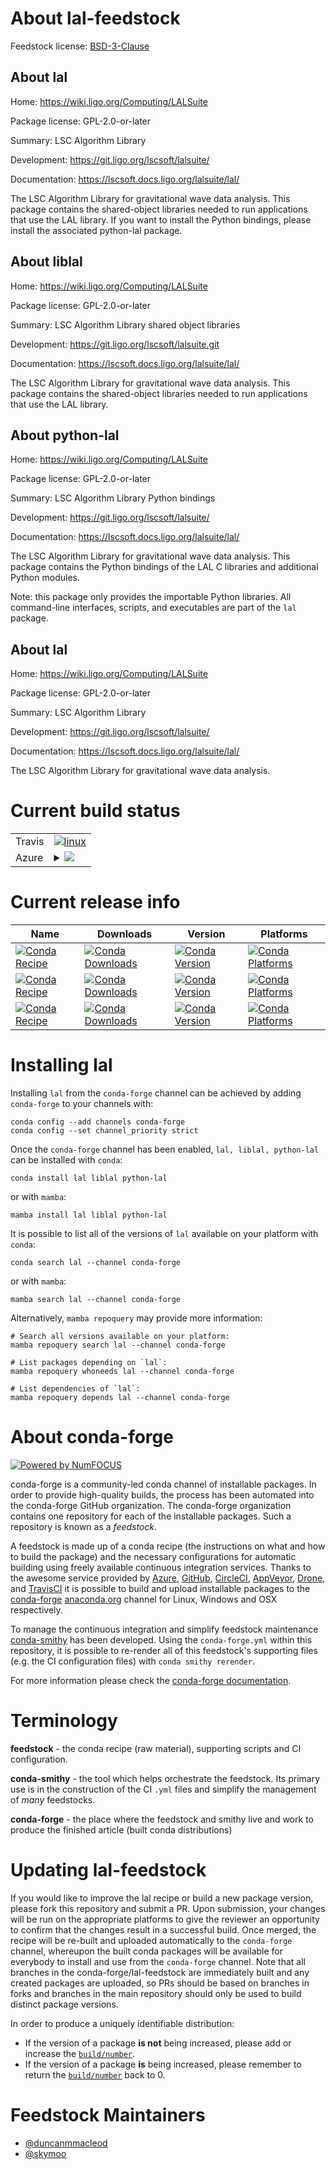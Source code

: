 About lal-feedstock
===================

Feedstock license: [BSD-3-Clause](https://github.com/conda-forge/lal-feedstock/blob/main/LICENSE.txt)


About lal
---------

Home: https://wiki.ligo.org/Computing/LALSuite

Package license: GPL-2.0-or-later

Summary: LSC Algorithm Library

Development: https://git.ligo.org/lscsoft/lalsuite/

Documentation: https://lscsoft.docs.ligo.org/lalsuite/lal/

The LSC Algorithm Library for gravitational wave data analysis.
This package contains the shared-object libraries needed to run
applications that use the LAL library.  If you want to install
the Python bindings, please install the associated python-lal
package.


About liblal
------------

Home: https://wiki.ligo.org/Computing/LALSuite

Package license: GPL-2.0-or-later

Summary: LSC Algorithm Library shared object libraries

Development: https://git.ligo.org/lscsoft/lalsuite.git

Documentation: https://lscsoft.docs.ligo.org/lalsuite/lal/

The LSC Algorithm Library for gravitational wave data analysis.
This package contains the shared-object libraries needed to run
applications that use the LAL library.


About python-lal
----------------

Home: https://wiki.ligo.org/Computing/LALSuite

Package license: GPL-2.0-or-later

Summary: LSC Algorithm Library Python bindings

Development: https://git.ligo.org/lscsoft/lalsuite/

Documentation: https://lscsoft.docs.ligo.org/lalsuite/lal/

The LSC Algorithm Library for gravitational wave data analysis.
This package contains the Python bindings of the LAL C libraries
and additional Python modules.

Note: this package only provides the importable Python libraries.
All command-line interfaces, scripts, and executables are
part of the `lal` package.


About lal
---------

Home: https://wiki.ligo.org/Computing/LALSuite

Package license: GPL-2.0-or-later

Summary: LSC Algorithm Library

Development: https://git.ligo.org/lscsoft/lalsuite/

Documentation: https://lscsoft.docs.ligo.org/lalsuite/lal/

The LSC Algorithm Library for gravitational wave data analysis.


Current build status
====================


<table><tr>
    <td>Travis</td>
    <td>
      <a href="https://app.travis-ci.com/conda-forge/lal-feedstock">
        <img alt="linux" src="https://img.shields.io/travis/com/conda-forge/lal-feedstock/main.svg?label=Linux">
      </a>
    </td>
  </tr>
    
  <tr>
    <td>Azure</td>
    <td>
      <details>
        <summary>
          <a href="https://dev.azure.com/conda-forge/feedstock-builds/_build/latest?definitionId=3989&branchName=main">
            <img src="https://dev.azure.com/conda-forge/feedstock-builds/_apis/build/status/lal-feedstock?branchName=main">
          </a>
        </summary>
        <table>
          <thead><tr><th>Variant</th><th>Status</th></tr></thead>
          <tbody><tr>
              <td>linux_64_fft_implfftw</td>
              <td>
                <a href="https://dev.azure.com/conda-forge/feedstock-builds/_build/latest?definitionId=3989&branchName=main">
                  <img src="https://dev.azure.com/conda-forge/feedstock-builds/_apis/build/status/lal-feedstock?branchName=main&jobName=linux&configuration=linux%20linux_64_fft_implfftw" alt="variant">
                </a>
              </td>
            </tr><tr>
              <td>linux_64_fft_implmkl</td>
              <td>
                <a href="https://dev.azure.com/conda-forge/feedstock-builds/_build/latest?definitionId=3989&branchName=main">
                  <img src="https://dev.azure.com/conda-forge/feedstock-builds/_apis/build/status/lal-feedstock?branchName=main&jobName=linux&configuration=linux%20linux_64_fft_implmkl" alt="variant">
                </a>
              </td>
            </tr><tr>
              <td>linux_aarch64</td>
              <td>
                <a href="https://dev.azure.com/conda-forge/feedstock-builds/_build/latest?definitionId=3989&branchName=main">
                  <img src="https://dev.azure.com/conda-forge/feedstock-builds/_apis/build/status/lal-feedstock?branchName=main&jobName=linux&configuration=linux%20linux_aarch64_" alt="variant">
                </a>
              </td>
            </tr><tr>
              <td>linux_ppc64le</td>
              <td>
                <a href="https://dev.azure.com/conda-forge/feedstock-builds/_build/latest?definitionId=3989&branchName=main">
                  <img src="https://dev.azure.com/conda-forge/feedstock-builds/_apis/build/status/lal-feedstock?branchName=main&jobName=linux&configuration=linux%20linux_ppc64le_" alt="variant">
                </a>
              </td>
            </tr><tr>
              <td>osx_64_fft_implfftw</td>
              <td>
                <a href="https://dev.azure.com/conda-forge/feedstock-builds/_build/latest?definitionId=3989&branchName=main">
                  <img src="https://dev.azure.com/conda-forge/feedstock-builds/_apis/build/status/lal-feedstock?branchName=main&jobName=osx&configuration=osx%20osx_64_fft_implfftw" alt="variant">
                </a>
              </td>
            </tr><tr>
              <td>osx_64_fft_implmkl</td>
              <td>
                <a href="https://dev.azure.com/conda-forge/feedstock-builds/_build/latest?definitionId=3989&branchName=main">
                  <img src="https://dev.azure.com/conda-forge/feedstock-builds/_apis/build/status/lal-feedstock?branchName=main&jobName=osx&configuration=osx%20osx_64_fft_implmkl" alt="variant">
                </a>
              </td>
            </tr><tr>
              <td>osx_arm64</td>
              <td>
                <a href="https://dev.azure.com/conda-forge/feedstock-builds/_build/latest?definitionId=3989&branchName=main">
                  <img src="https://dev.azure.com/conda-forge/feedstock-builds/_apis/build/status/lal-feedstock?branchName=main&jobName=osx&configuration=osx%20osx_arm64_" alt="variant">
                </a>
              </td>
            </tr>
          </tbody>
        </table>
      </details>
    </td>
  </tr>
</table>

Current release info
====================

| Name | Downloads | Version | Platforms |
| --- | --- | --- | --- |
| [![Conda Recipe](https://img.shields.io/badge/recipe-lal-green.svg)](https://anaconda.org/conda-forge/lal) | [![Conda Downloads](https://img.shields.io/conda/dn/conda-forge/lal.svg)](https://anaconda.org/conda-forge/lal) | [![Conda Version](https://img.shields.io/conda/vn/conda-forge/lal.svg)](https://anaconda.org/conda-forge/lal) | [![Conda Platforms](https://img.shields.io/conda/pn/conda-forge/lal.svg)](https://anaconda.org/conda-forge/lal) |
| [![Conda Recipe](https://img.shields.io/badge/recipe-liblal-green.svg)](https://anaconda.org/conda-forge/liblal) | [![Conda Downloads](https://img.shields.io/conda/dn/conda-forge/liblal.svg)](https://anaconda.org/conda-forge/liblal) | [![Conda Version](https://img.shields.io/conda/vn/conda-forge/liblal.svg)](https://anaconda.org/conda-forge/liblal) | [![Conda Platforms](https://img.shields.io/conda/pn/conda-forge/liblal.svg)](https://anaconda.org/conda-forge/liblal) |
| [![Conda Recipe](https://img.shields.io/badge/recipe-python--lal-green.svg)](https://anaconda.org/conda-forge/python-lal) | [![Conda Downloads](https://img.shields.io/conda/dn/conda-forge/python-lal.svg)](https://anaconda.org/conda-forge/python-lal) | [![Conda Version](https://img.shields.io/conda/vn/conda-forge/python-lal.svg)](https://anaconda.org/conda-forge/python-lal) | [![Conda Platforms](https://img.shields.io/conda/pn/conda-forge/python-lal.svg)](https://anaconda.org/conda-forge/python-lal) |

Installing lal
==============

Installing `lal` from the `conda-forge` channel can be achieved by adding `conda-forge` to your channels with:

```
conda config --add channels conda-forge
conda config --set channel_priority strict
```

Once the `conda-forge` channel has been enabled, `lal, liblal, python-lal` can be installed with `conda`:

```
conda install lal liblal python-lal
```

or with `mamba`:

```
mamba install lal liblal python-lal
```

It is possible to list all of the versions of `lal` available on your platform with `conda`:

```
conda search lal --channel conda-forge
```

or with `mamba`:

```
mamba search lal --channel conda-forge
```

Alternatively, `mamba repoquery` may provide more information:

```
# Search all versions available on your platform:
mamba repoquery search lal --channel conda-forge

# List packages depending on `lal`:
mamba repoquery whoneeds lal --channel conda-forge

# List dependencies of `lal`:
mamba repoquery depends lal --channel conda-forge
```


About conda-forge
=================

[![Powered by
NumFOCUS](https://img.shields.io/badge/powered%20by-NumFOCUS-orange.svg?style=flat&colorA=E1523D&colorB=007D8A)](https://numfocus.org)

conda-forge is a community-led conda channel of installable packages.
In order to provide high-quality builds, the process has been automated into the
conda-forge GitHub organization. The conda-forge organization contains one repository
for each of the installable packages. Such a repository is known as a *feedstock*.

A feedstock is made up of a conda recipe (the instructions on what and how to build
the package) and the necessary configurations for automatic building using freely
available continuous integration services. Thanks to the awesome service provided by
[Azure](https://azure.microsoft.com/en-us/services/devops/), [GitHub](https://github.com/),
[CircleCI](https://circleci.com/), [AppVeyor](https://www.appveyor.com/),
[Drone](https://cloud.drone.io/welcome), and [TravisCI](https://travis-ci.com/)
it is possible to build and upload installable packages to the
[conda-forge](https://anaconda.org/conda-forge) [anaconda.org](https://anaconda.org/)
channel for Linux, Windows and OSX respectively.

To manage the continuous integration and simplify feedstock maintenance
[conda-smithy](https://github.com/conda-forge/conda-smithy) has been developed.
Using the ``conda-forge.yml`` within this repository, it is possible to re-render all of
this feedstock's supporting files (e.g. the CI configuration files) with ``conda smithy rerender``.

For more information please check the [conda-forge documentation](https://conda-forge.org/docs/).

Terminology
===========

**feedstock** - the conda recipe (raw material), supporting scripts and CI configuration.

**conda-smithy** - the tool which helps orchestrate the feedstock.
                   Its primary use is in the construction of the CI ``.yml`` files
                   and simplify the management of *many* feedstocks.

**conda-forge** - the place where the feedstock and smithy live and work to
                  produce the finished article (built conda distributions)


Updating lal-feedstock
======================

If you would like to improve the lal recipe or build a new
package version, please fork this repository and submit a PR. Upon submission,
your changes will be run on the appropriate platforms to give the reviewer an
opportunity to confirm that the changes result in a successful build. Once
merged, the recipe will be re-built and uploaded automatically to the
`conda-forge` channel, whereupon the built conda packages will be available for
everybody to install and use from the `conda-forge` channel.
Note that all branches in the conda-forge/lal-feedstock are
immediately built and any created packages are uploaded, so PRs should be based
on branches in forks and branches in the main repository should only be used to
build distinct package versions.

In order to produce a uniquely identifiable distribution:
 * If the version of a package **is not** being increased, please add or increase
   the [``build/number``](https://docs.conda.io/projects/conda-build/en/latest/resources/define-metadata.html#build-number-and-string).
 * If the version of a package **is** being increased, please remember to return
   the [``build/number``](https://docs.conda.io/projects/conda-build/en/latest/resources/define-metadata.html#build-number-and-string)
   back to 0.

Feedstock Maintainers
=====================

* [@duncanmmacleod](https://github.com/duncanmmacleod/)
* [@skymoo](https://github.com/skymoo/)

